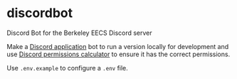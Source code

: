 # discordbot
Discord Bot for the Berkeley EECS Discord server

Make a [Discord application](https://discord.com/developers/applications) bot to run a version locally for development and use [Discord permissions calculator](https://discordapi.com/permissions.html) to ensure it has the correct permissions.
<br/>

Use `.env.example` to configure a `.env` file.
